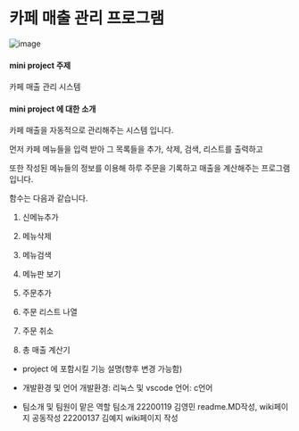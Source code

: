 # 카페 매출 관리 프로그램

![image](https://user-images.githubusercontent.com/130723495/236805079-2fcd034b-245a-457c-962a-862834c2d8b7.png)



#### mini project 주제
카페 매출 관리 시스템

#### mini project 에 대한 소개
카페 매출을 자동적으로 관리해주는 시스템 입니다.

먼저 카페 메뉴들을 입력 받아 그 목록들을 추가, 삭제, 검색, 리스트를 출력하고

또한 작성된 메뉴들의 정보를 이용해 하루 주문을 기록하고 매출을 계산해주는 프로그램입니다.

함수는 다음과 같습니다.

1. 신메뉴추가
2. 메뉴삭제
3. 메뉴검색
4. 메뉴판 보기

5. 주문추가
6. 주문 리스트 나열
7. 주문 취소
8. 총 매출 계산기



- project 에 포함시킬 기능 설명(향후 변경 가능함)


- 개발환경 및 언어
개발환경: 리눅스 및 vscode
언어: c언어

- 팀소개 및 팀원이 맡은 역할
팀소개
22200119 김영민 readme.MD작성, wiki페이지 공동작성
22200137 김예지 wiki페이지 작성
